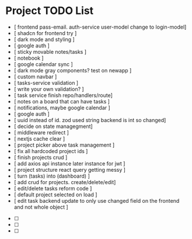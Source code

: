 # Project TODO List

- [ frontend pass-email. auth-service user-model change to login-model]
- [ shadcn for frontend try ]
- [ dark mode and styling ]
- [ google auth ]
- [ sticky movable notes/tasks ]
- [ notebook ]
- [ google calendar sync ]
- [ dark mode gray components? test on newapp ]
- [ custom navbar ]
- [ tasks-service validation ]
- [ write your own validation? ]
- [ task service finish repo/handlers/route]
- [ notes on a board that can have tasks ]
- [ notifications, maybe google calendar ]
- [ google auth ]
- [ uuid instead of id. zod used string backend is int so changed]
- [ decide on state managegment]
- [ middleware redirect ]
- [ nextjs cache clear ]
- [ project picker above task management ]
- [ fix all hardcoded project ids ]
- [ finish projects crud ]
- [ add axios api instance later instance for jwt ]
- [ project structure react query getting messy ]
- [ turn (tasks) into (dashboard) ]
- [ add crud for projects. create/delete/edit]
- [ edit/delete tasks reform code ]
- [ default project selected on load ]
- [ edit task backend update to only use changed field on the frontend and not whole object ]
- [ ]
- [ ]
- [ ]
